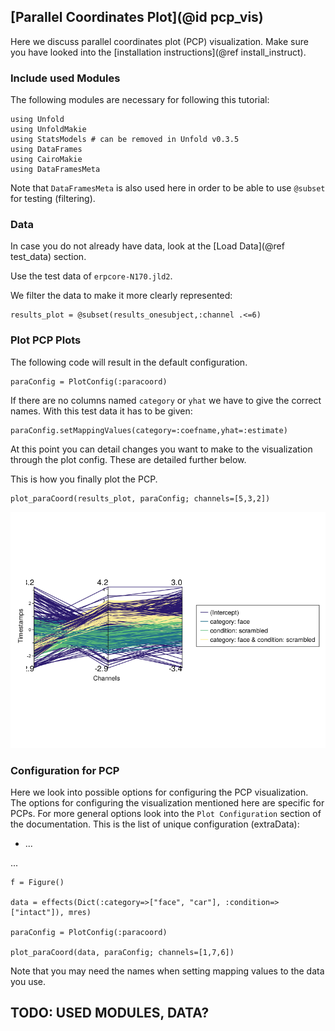 ## [Parallel Coordinates Plot](@id pcp_vis)

Here we discuss parallel coordinates plot (PCP) visualization. 
Make sure you have looked into the [installation instructions](@ref install_instruct).

### Include used Modules
The following modules are necessary for following this tutorial:
```
using Unfold
using UnfoldMakie
using StatsModels # can be removed in Unfold v0.3.5
using DataFrames
using CairoMakie
using DataFramesMeta
```

Note that `DataFramesMeta` is also used here in order to be able to use `@subset` for testing (filtering).

### Data
In case you do not already have data, look at the [Load Data](@ref test_data) section. 

Use the test data of `erpcore-N170.jld2`.

We filter the data to make it more clearly represented:
```
results_plot = @subset(results_onesubject,:channel .<=6)
```

### Plot PCP Plots

The following code will result in the default configuration. 
```
paraConfig = PlotConfig(:paracoord)
```
If there are no columns named `category` or `yhat` we have to give the correct names. With this test data it has to be given:
```
paraConfig.setMappingValues(category=:coefname,yhat=:estimate)
```
At this point you can detail changes you want to make to the visualization through the plot config. These are detailed further below. 

This is how you finally plot the PCP.
```
plot_paraCoord(results_plot, paraConfig; channels=[5,3,2])
```

![Default PCP](../images/para_coord_default.png)


### Configuration for PCP

Here we look into possible options for configuring the PCP visualization.
The options for configuring the visualization mentioned here are specific for PCPs.
For more general options look into the `Plot Configuration` section of the documentation.
This is the list of unique configuration (extraData):
- ...


...

```
f = Figure()

data = effects(Dict(:category=>["face", "car"], :condition=>["intact"]), mres)

paraConfig = PlotConfig(:paracoord)

plot_paraCoord(data, paraConfig; channels=[1,7,6])
```
Note that you may need the names when setting mapping values to the data you use.


## TODO: USED MODULES, DATA?